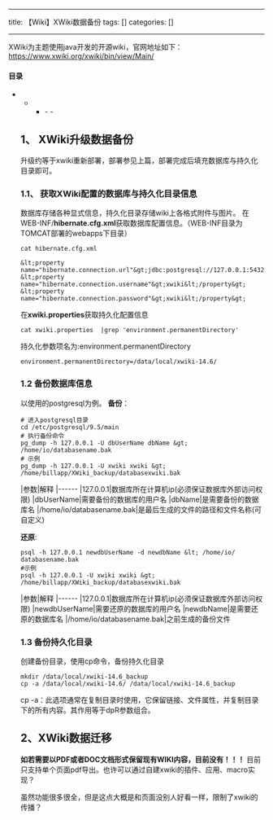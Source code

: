 
--- 
title:  【Wiki】XWiki数据备份 
tags: []
categories: [] 

---
XWiki为主题使用java开发的开源wiki，官网地址如下： https://www.xwiki.org/xwiki/bin/view/Main/



#### 目录
- - <ul><li>- - 


## 1、 XWiki升级数据备份

升级约等于xwiki重新部署，部署参见上篇，部署完成后填充数据库与持久化目录即可。

### 1.1、 获取XWiki配置的数据库与持久化目录信息

数据库存储各种显式信息，持久化目录存储wiki上各格式附件与图片。 在WEB-INF/**hibernate.cfg.xml**获取数据库配置信息。（WEB-INF目录为TOMCAT部署的webapps下目录）

```
cat hibernate.cfg.xml

```

```
&lt;property name="hibernate.connection.url"&gt;jdbc:postgresql://127.0.0.1:5432/xwiki&lt;/property&gt;
&lt;property name="hibernate.connection.username"&gt;xwiki&lt;/property&gt;
&lt;property name="hibernate.connection.password"&gt;xwiki&lt;/property&gt;

```

在**xwiki.properties**获取持久化配置信息

```
cat xwiki.properties  |grep 'environment.permanentDirectory'

```

持久化参数项名为:environment.permanentDirectory

```
environment.permanentDirectory=/data/local/xwiki-14.6/

```

### 1.2 备份数据库信息

以使用的postgresql为例。 **备份**：

```
# 进入postgresql目录
cd /etc/postgresql/9.5/main
# 执行备份命令
pg_dump -h 127.0.0.1 -U dbUserName dbName &gt; /home/io/databasename.bak
# 示例
pg_dump -h 127.0.0.1 -U xwiki xwiki &gt; /home/billapp/XWiki_backup/databasexwiki.bak

```

|参数|解释
|------
|127.0.0.1|数据库所在计算机ip(必须保证数据库外部访问权限)
|dbUserName|需要备份的数据库的用户名
|dbName|是需要备份的数据库名
|/home/io/databasename.bak|是最后生成的文件的路径和文件名称(可自定义)

**还原**:

```
psql -h 127.0.0.1 newdbUserName -d newdbName &lt; /home/io/ databasename.bak
#示例
psql -h 127.0.0.1 -U xwiki xwiki &gt; /home/billapp/XWiki_backup/databasexwiki.bak

```

|参数|解释
|------
|127.0.0.1|数据库所在计算机ip(必须保证数据库外部访问权限)
|newdbUserName|需要还原的数据库的用户名
|newdbName|是需要还原的数据库名
|/home/io/databasename.bak|之前生成的备份文件

### 1.3 备份持久化目录

创建备份目录，使用cp命令，备份持久化目录

```
mkdir /data/local/xwiki-14.6_backup
cp -a /data/local/xwiki-14.6/ /data/local/xwiki-14.6_backup

```

cp -a：此选项通常在复制目录时使用，它保留链接、文件属性，并复制目录下的所有内容。其作用等于dpR参数组合。

## 2、XWiki数据迁移

**如若需要以PDF或者DOC文档形式保留现有WIKI内容，目前没有！！！** 目前只支持单个页面pdf导出。也许可以通过自建xwiki的插件、应用、macro实现？

虽然功能很多很全，但是这点大概是和页面没别人好看一样，限制了xwiki的传播？
